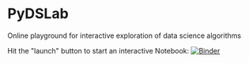 # PyDSLab
Online playground for interactive exploration of data science algorithms

Hit the "launch" button to start an interactive Notebook: 
[![Binder](https://mybinder.org/badge_logo.svg)](https://mybinder.org/v2/gh/mpmatthe/PyDSLab/master)
